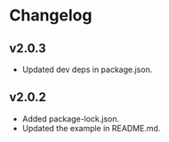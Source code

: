 # Changelog

## v2.0.3
- Updated dev deps in package.json.

## v2.0.2
- Added package-lock.json.
- Updated the example in README.md.
